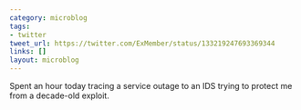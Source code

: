 ```yaml
---
category: microblog
tags:
- twitter
tweet_url: https://twitter.com/ExMember/status/133219247693369344
links: []
layout: microblog
---
```

Spent an hour today tracing a service outage to an IDS trying to protect me from a decade-old exploit.
